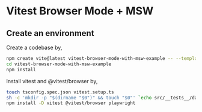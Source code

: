 # Vitest Browser Mode + MSW

## Create an environment

Create a codebase by,

```sh
npm create vite@latest vitest-browser-mode-with-msw-example -- --template react-ts
cd vitest-browser-mode-with-msw-example
npm install
```

Install vitest and @vitest/browser by,

```sh
touch tsconfig.spec.json vitest.setup.ts
sh -c 'mkdir -p "$(dirname "$0")" && touch "$0"' `echo src/__tests__/data-fetch.spec.ts`
npm install -D vitest @vitest/browser playwright
```
